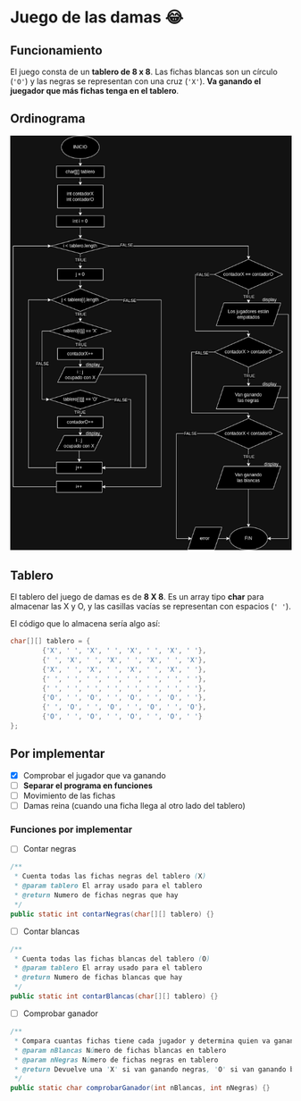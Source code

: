 # Juego de las damas :joy:
## Funcionamiento
El juego consta de un **tablero de 8 x 8**. 
Las fichas blancas son un círculo (`'O'`) y las negras
se representan con una cruz (`'X'`). __Va ganando el juegador 
que más fichas tenga en el tablero__.
## Ordinograma
![Ordinograma de funcionamiento del programa](img/ordinograma.png)
## Tablero
El tablero del juego de damas es de __8 X 8__. Es un array tipo __char__ 
para almacenar las X y O, y las casillas vacías se representan con espacios (`' '`).

El código que lo almacena sería algo así:

```java
char[][] tablero = {
        {'X', ' ', 'X', ' ', 'X', ' ', 'X', ' '},
        {' ', 'X', ' ', 'X', ' ', 'X', ' ', 'X'},
        {'X', ' ', 'X', ' ', 'X', ' ', 'X', ' '},
        {' ', ' ', ' ', ' ', ' ', ' ', ' ', ' '},
        {' ', ' ', ' ', ' ', ' ', ' ', ' ', ' '},
        {'O', ' ', 'O', ' ', 'O', ' ', 'O', ' '},
        {' ', 'O', ' ', 'O', ' ', 'O', ' ', 'O'},
        {'O', ' ', 'O', ' ', 'O', ' ', 'O', ' '}
};
```
## Por implementar
- [X] Comprobar el jugador que va ganando
 - [ ] __Separar el programa en funciones__
- [ ] Movimiento de las fichas
- [ ] Damas reina (cuando una ficha llega al otro lado del tablero)
### Funciones por implementar
- [ ] Contar negras
```java
/**
 * Cuenta todas las fichas negras del tablero (X)
 * @param tablero El array usado para el tablero
 * @return Numero de fichas negras que hay
 */
public static int contarNegras(char[][] tablero) {}
```
- [ ] Contar blancas
```java
/**
 * Cuenta todas las fichas blancas del tablero (O)
 * @param tablero El array usado para el tablero
 * @return Numero de fichas blancas que hay
 */
public static int contarBlancas(char[][] tablero) {}
```
- [ ] Comprobar ganador
```java
/**
 * Compara cuantas fichas tiene cada jugador y determina quien va ganando
 * @param nBlancas Número de fichas blancas en tablero
 * @param nNegras Número de fichas negras en tablero
 * @return Devuelve una 'X' si van ganando negras, 'O' si van ganando blancas y 'E' si van en empate.
 */
public static char comprobarGanador(int nBlancas, int nNegras) {}
```
